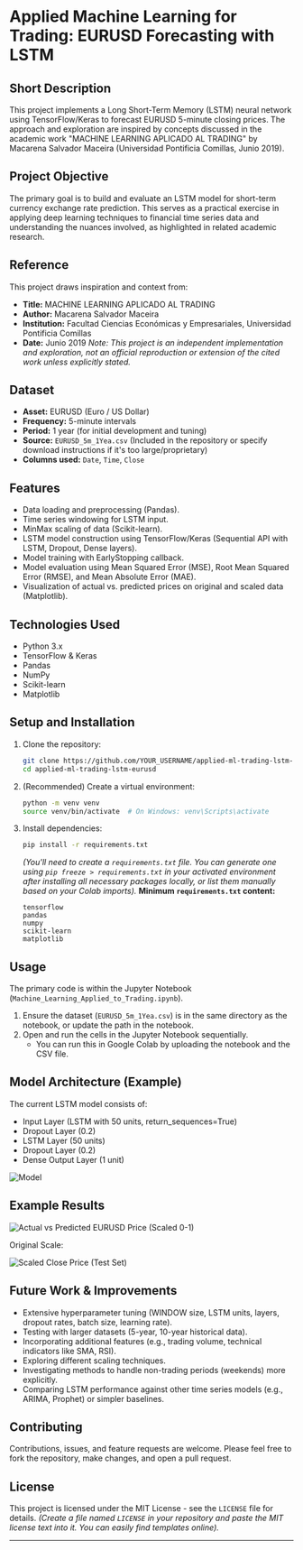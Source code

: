 # Applied Machine Learning for Trading: EURUSD Forecasting with LSTM

## Short Description
This project implements a Long Short-Term Memory (LSTM) neural network using TensorFlow/Keras to forecast EURUSD 5-minute closing prices. The approach and exploration are inspired by concepts discussed in the academic work "MACHINE LEARNING APLICADO AL TRADING" by Macarena Salvador Maceira (Universidad Pontificia Comillas, Junio 2019).

## Project Objective
The primary goal is to build and evaluate an LSTM model for short-term currency exchange rate prediction. This serves as a practical exercise in applying deep learning techniques to financial time series data and understanding the nuances involved, as highlighted in related academic research.

## Reference
This project draws inspiration and context from:
*   **Title:** MACHINE LEARNING APLICADO AL TRADING
*   **Author:** Macarena Salvador Maceira
*   **Institution:** Facultad Ciencias Económicas y Empresariales, Universidad Pontificia Comillas
*   **Date:** Junio 2019
    *Note: This project is an independent implementation and exploration, not an official reproduction or extension of the cited work unless explicitly stated.*

## Dataset
*   **Asset:** EURUSD (Euro / US Dollar)
*   **Frequency:** 5-minute intervals
*   **Period:** 1 year (for initial development and tuning)
*   **Source:** `EURUSD_5m_1Yea.csv` (Included in the repository or specify download instructions if it's too large/proprietary)
*   **Columns used:** `Date`, `Time`, `Close`

## Features
*   Data loading and preprocessing (Pandas).
*   Time series windowing for LSTM input.
*   MinMax scaling of data (Scikit-learn).
*   LSTM model construction using TensorFlow/Keras (Sequential API with LSTM, Dropout, Dense layers).
*   Model training with EarlyStopping callback.
*   Model evaluation using Mean Squared Error (MSE), Root Mean Squared Error (RMSE), and Mean Absolute Error (MAE).
*   Visualization of actual vs. predicted prices on original and scaled data (Matplotlib).

## Technologies Used
*   Python 3.x
*   TensorFlow & Keras
*   Pandas
*   NumPy
*   Scikit-learn
*   Matplotlib

## Setup and Installation
1.  Clone the repository:
    ```bash
    git clone https://github.com/YOUR_USERNAME/applied-ml-trading-lstm-eurusd.git
    cd applied-ml-trading-lstm-eurusd
    ```
2.  (Recommended) Create a virtual environment:
    ```bash
    python -m venv venv
    source venv/bin/activate  # On Windows: venv\Scripts\activate
    ```
3.  Install dependencies:
    ```bash
    pip install -r requirements.txt
    ```
    *(You'll need to create a `requirements.txt` file. You can generate one using `pip freeze > requirements.txt` in your activated environment after installing all necessary packages locally, or list them manually based on your Colab imports).*
    **Minimum `requirements.txt` content:**
    ```
    tensorflow
    pandas
    numpy
    scikit-learn
    matplotlib
    ```

## Usage
The primary code is within the Jupyter Notebook (`Machine_Learning_Applied_to_Trading.ipynb`).
1.  Ensure the dataset (`EURUSD_5m_1Yea.csv`) is in the same directory as the notebook, or update the path in the notebook.
2.  Open and run the cells in the Jupyter Notebook sequentially.
    *   You can run this in Google Colab by uploading the notebook and the CSV file.

## Model Architecture (Example)
The current LSTM model consists of:
*   Input Layer (LSTM with 50 units, return_sequences=True)
*   Dropout Layer (0.2)
*   LSTM Layer (50 units)
*   Dropout Layer (0.2)
*   Dense Output Layer (1 unit)

![Model](https://github.com/user-attachments/assets/d22e2c7d-c73b-44b9-8233-c22ffd1c71c4)


## Example Results

![Actual vs  Predicted EURUSD Price (Scaled 0-1)](https://github.com/user-attachments/assets/767d4cb8-fd83-4624-b3d4-397bd9a59087)


Original Scale:

![Scaled Close Price (Test Set)](https://github.com/user-attachments/assets/e88d4c17-b966-4ee4-96e1-271c59b578cc)


## Future Work & Improvements
*   Extensive hyperparameter tuning (WINDOW size, LSTM units, layers, dropout rates, batch size, learning rate).
*   Testing with larger datasets (5-year, 10-year historical data).
*   Incorporating additional features (e.g., trading volume, technical indicators like SMA, RSI).
*   Exploring different scaling techniques.
*   Investigating methods to handle non-trading periods (weekends) more explicitly.
*   Comparing LSTM performance against other time series models (e.g., ARIMA, Prophet) or simpler baselines.

## Contributing
Contributions, issues, and feature requests are welcome. Please feel free to fork the repository, make changes, and open a pull request.

## License
This project is licensed under the MIT License - see the `LICENSE` file for details.
*(Create a file named `LICENSE` in your repository and paste the MIT license text into it. You can easily find templates online).*

---
